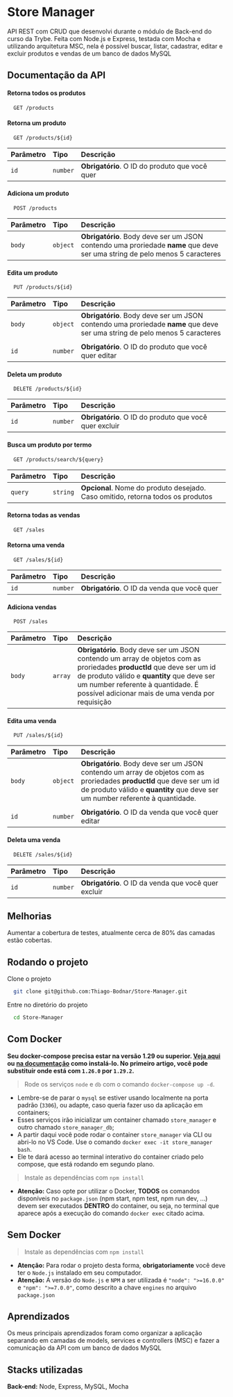 
# Store Manager

API REST com CRUD que desenvolvi durante o módulo de Back-end do curso da Trybe.
Feita com Node.js e Express, testada com Mocha e utilizando arquitetura MSC, nela é possível buscar, listar, cadastrar, editar e excluir produtos e vendas de um banco de dados MySQL

## Documentação da API

#### Retorna todos os produtos

```http
  GET /products
```


#### Retorna um produto

```http
  GET /products/${id}
```

| Parâmetro   | Tipo       | Descrição                                   |
| :---------- | :--------- | :------------------------------------------ |
| `id`      | `number` | **Obrigatório**. O ID do produto que você quer |


#### Adiciona um produto

```http
  POST /products
```

| Parâmetro   | Tipo       | Descrição                                   |
| :---------- | :--------- | :------------------------------------------ |
| `body`      | `object` | **Obrigatório**. Body deve ser um JSON contendo uma proriedade **name** que deve ser uma string de pelo menos 5 caracteres|

#### Edita um produto

```http
  PUT /products/${id}
```

| Parâmetro   | Tipo       | Descrição                                                                                                                 |
| :---------- | :--------- | :------------------------------------------------------------------------------------------------------------------------ |
| `body`      | `object`   | **Obrigatório**. Body deve ser um JSON contendo uma proriedade **name** que deve ser uma string de pelo menos 5 caracteres|
|             |            |                                                                                                                    | 
| `id`        | `number`   | **Obrigatório**. O ID do produto que você quer editar |

#### Deleta um produto

```http
  DELETE /products/${id}
```

| Parâmetro   | Tipo       | Descrição                                   |
| :---------- | :--------- | :------------------------------------------ |
| `id`      | `number` | **Obrigatório**. O ID do produto que você quer excluir |


#### Busca um produto por termo

```http
  GET /products/search/${query}
```

| Parâmetro   | Tipo       | Descrição                                   |
| :---------- | :--------- | :------------------------------------------ |
| `query`      | `string` | **Opcional**. Nome do produto desejado. Caso omitido, retorna todos os produtos |


#### Retorna todas as vendas

```http
  GET /sales
```


#### Retorna uma venda

```http
  GET /sales/${id}
```

| Parâmetro   | Tipo       | Descrição                                   |
| :---------- | :--------- | :------------------------------------------ |
| `id`      | `number` | **Obrigatório**. O ID da venda que você quer |


#### Adiciona vendas

```http
  POST /sales
```

| Parâmetro   | Tipo       | Descrição                                   |
| :---------- | :--------- | :------------------------------------------ |
| `body`      | `array` | **Obrigatório**. Body deve ser um JSON contendo um array de objetos com as proriedades **productId** que deve ser um id de produto válido e **quantity** que deve ser um number referente à quantidade. É possível adicionar mais de uma venda por requisição|

#### Edita uma venda

```http
  PUT /sales/${id}
```

| Parâmetro   | Tipo       | Descrição                                                                                                                 |
| :---------- | :--------- | :------------------------------------------------------------------------------------------------------------------------ |
| `body`      | `object`   | **Obrigatório**. Body deve ser um JSON contendo um array de objetos com as proriedades **productId** que deve ser um id de produto válido e **quantity** que deve ser um number referente à quantidade.|
|             |            |                                                                                                                    | 
| `id`        | `number`   | **Obrigatório**. O ID da venda que você quer editar |

#### Deleta uma venda

```http
  DELETE /sales/${id}
```

| Parâmetro   | Tipo       | Descrição                                   |
| :---------- | :--------- | :------------------------------------------ |
| `id`      | `number` | **Obrigatório**. O ID da venda que você quer excluir |



## Melhorias

Aumentar a cobertura de testes, atualmente cerca de 80% das camadas estão cobertas.


## Rodando o projeto

Clone o projeto

```bash
  git clone git@github.com:Thiago-Bodnar/Store-Manager.git
```

Entre no diretório do projeto

```bash
  cd Store-Manager
```

  
  ##  Com Docker

  **Seu docker-compose precisa estar na versão 1.29 ou superior. [Veja aqui](https://www.digitalocean.com/community/tutorials/how-to-install-and-use-docker-compose-on-ubuntu-20-04-pt) ou [na documentação](https://docs.docker.com/compose/install/) como instalá-lo. No primeiro artigo, você pode substituir onde está com `1.26.0` por `1.29.2`.**

  >  Rode os serviços `node` e `db` com o comando `docker-compose up -d`.
  - Lembre-se de parar o `mysql` se estiver usando localmente na porta padrão (`3306`), ou adapte, caso queria fazer uso da aplicação em containers;
  - Esses serviços irão inicializar um container chamado `store_manager` e outro chamado `store_manager_db`;
  - A partir daqui você pode rodar o container `store_manager` via CLI ou abri-lo no VS Code.
   Use o comando `docker exec -it store_manager bash`.
  - Ele te dará acesso ao terminal interativo do container criado pelo compose, que está rodando em segundo plano.

  >  Instale as dependências com `npm install`

  - **Atenção:** Caso opte por utilizar o Docker, **TODOS** os comandos disponíveis no `package.json` (npm start, npm test, npm run dev, ...) devem ser executados **DENTRO** do container, ou seja, no terminal que aparece após a execução do comando `docker exec` citado acima. 


  ##  Sem Docker

  >  Instale as dependências com `npm install`

  - **Atenção:** Para rodar o projeto desta forma, **obrigatoriamente** você deve ter o `Node.js` instalado em seu computador.
  - **Atenção:** A versão do `Node.js` e `NPM` a ser utilizada é `"node": ">=16.0.0"` e `"npm": ">=7.0.0"`, como descrito a chave `engines` no arquivo `package.json`


    
## Aprendizados

Os meus principais aprendizados foram como organizar a aplicação separando em camadas de models, services e controllers (MSC) e fazer a comunicação da API com um banco de dados MySQL

## Stacks utilizadas

**Back-end:** Node, Express, MySQL, Mocha

